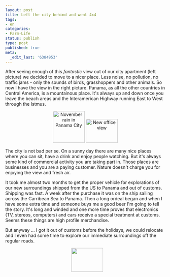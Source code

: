 ```yaml
---
layout: post
title: Left the city behind and went 4x4
tags:
- en
categories:
- Farm-Life
status: publish
type: post
published: true
meta:
  _edit_last: '6384953'
---
```

<p>After seeing enough of this <em>fantastic</em> view out of our city apartment (left picture) we decided to move to a nicer place. Less noise, no pollution, no traffic jams - only the sounds of birds, grasshoppers and other animals. So now I have the view in the right picture. Panama, as all the other countries in Central America, is a mountainous place. It's always up and down once you leave the beach areas and the Interamerican Highway running East to West through the Istmus.</p>

<p align="center"><a href="http://www.flickr.com/photos/34665899@N00/3136707605" title="View 'November rain in Panama City' on Flickr.com"><img src="http://farm4.static.flickr.com/3114/3136707605_4bde1904f6_t.jpg" alt="November rain in Panama City" border="0" width="100"></a>
<a href="http://www.flickr.com/photos/34665899@N00/3143258732" title="View 'New office view' on Flickr.com"><img src="http://farm4.static.flickr.com/3110/3143258732_31574fc869_t.jpg" alt="New office view" border="0" width="100" height="75" /></a></p>

<p>The city is not bad per se. On a sunny day there are many nice places where you can sit, have a drink and enjoy people watching. But it's always some kind of commercial activity you are taking part in. Those places are businesses and you are a paying customer. Nature doesn't charge you for enjoying the view and fresh air.</p>

<p>It took me almost two months to get the proper vehicle for explorations of our new surroundings shipped from the US to Panama and out of customs. Shipping was fast. A week after the purchase it was on the ship sailing across the Carribean Sea to Panama. Then a long ordeal began and when I have some extra time and someone buys me a good beer I'm going to tell the story. It's long and winded and one more time proves that electronics (TV, stereos, computers) and cars receive a special treatment at customs. Seems these things are high profile merchandise.</p>

<p>But anyway ... I got it out of customs before the holidays, we could relocate and I even had some time to explore our immediate surroundings off the regular roads.</p>

<p align="center"><a href="http://www.flickr.com/photos/34665899@N00/3137506260" title="View '' on Flickr.com"><img src="http://static.flickr.com/3042/3137506260_4d0b2be126_t.jpg" alt="" border="0" width="" height="" /></a>
<a href="http://www.flickr.com/photos/34665899@N00/3136683183" title="View '' on Flickr.com"><img src="http://static.flickr.com/3114/3136683183_c37535bbf5_t.jpg" alt="" border="0" width="" height="" /></a>
<a href="http://www.flickr.com/photos/34665899@N00/3136683887" title="View '' on Flickr.com"><img src="http://static.flickr.com/3222/3136683887_03301d6eed_t.jpg" alt="" border="0" width="" height="" /></a>
<a href="http://www.flickr.com/photos/34665899@N00/3137500996" title="View '' on Flickr.com"><img src="http://farm4.static.flickr.com/3207/3137500996_c3ca3b0c1a_t.jpg" alt="" border="0" width="100" height="75" /></a></p>
